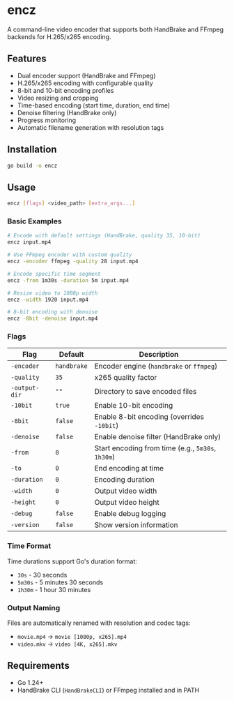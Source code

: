 # encz

A command-line video encoder that supports both HandBrake and FFmpeg backends for H.265/x265 encoding.

## Features

- Dual encoder support (HandBrake and FFmpeg)
- H.265/x265 encoding with configurable quality
- 8-bit and 10-bit encoding profiles
- Video resizing and cropping
- Time-based encoding (start time, duration, end time)
- Denoise filtering (HandBrake only)
- Progress monitoring
- Automatic filename generation with resolution tags

## Installation

```bash
go build -o encz
```

## Usage

```bash
encz [flags] <video_path> [extra_args...]
```

### Basic Examples

```bash
# Encode with default settings (HandBrake, quality 35, 10-bit)
encz input.mp4

# Use FFmpeg encoder with custom quality
encz -encoder ffmpeg -quality 28 input.mp4

# Encode specific time segment
encz -from 1m30s -duration 5m input.mp4

# Resize video to 1080p width
encz -width 1920 input.mp4

# 8-bit encoding with denoise
encz -8bit -denoise input.mp4
```

### Flags

| Flag | Default | Description |
|------|---------|-------------|
| `-encoder` | `handbrake` | Encoder engine (`handbrake` or `ffmpeg`) |
| `-quality` | `35` | x265 quality factor |
| `-output-dir` | `""` | Directory to save encoded files |
| `-10bit` | `true` | Enable 10-bit encoding |
| `-8bit` | `false` | Enable 8-bit encoding (overrides `-10bit`) |
| `-denoise` | `false` | Enable denoise filter (HandBrake only) |
| `-from` | `0` | Start encoding from time (e.g., `5m30s`, `1h30m`) |
| `-to` | `0` | End encoding at time |
| `-duration` | `0` | Encoding duration |
| `-width` | `0` | Output video width |
| `-height` | `0` | Output video height |
| `-debug` | `false` | Enable debug logging |
| `-version` | `false` | Show version information |

### Time Format

Time durations support Go's duration format:
- `30s` - 30 seconds
- `5m30s` - 5 minutes 30 seconds
- `1h30m` - 1 hour 30 minutes

### Output Naming

Files are automatically renamed with resolution and codec tags:
- `movie.mp4` → `movie [1080p, x265].mp4`
- `video.mkv` → `video [4K, x265].mkv`

## Requirements

- Go 1.24+
- HandBrake CLI (`HandBrakeCLI`) or FFmpeg installed and in PATH
